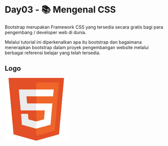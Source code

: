 # Day03 - 📚 Mengenal CSS

Bootstrap merupakan Framework CSS yang tersedia secara gratis bagi para pengembang / developer web di dunia.

Melalui tutorial ini diperkenalkan apa itu bootstrap dan bagaimana menerapkan bootstrap dalam proyek pengembangan website melalui berbagai referensi belajar yang telah tersedia.


## Logo

<img src="./img/html-logo.png" width="200px">